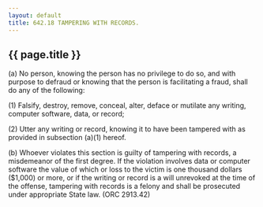 ```yaml
---
layout: default 
title: 642.18 TAMPERING WITH RECORDS.
---
```


{{ page.title }}
----------------

​(a) No person, knowing the person has no privilege to do so, and with
purpose to defraud or knowing that the person is facilitating a fraud,
shall do any of the following:

​(1) Falsify, destroy, remove, conceal, alter, deface or mutilate any
writing, computer software, data, or record;

​(2) Utter any writing or record, knowing it to have been tampered with
as provided in subsection (a)(1) hereof.

​(b) Whoever violates this section is guilty of tampering with records,
a misdemeanor of the first degree. If the violation involves data or
computer software the value of which or loss to the victim is one
thousand dollars (\$1,000) or more, or if the writing or record is a
will unrevoked at the time of the offense, tampering with records is a
felony and shall be prosecuted under appropriate State law. (ORC
2913.42)

